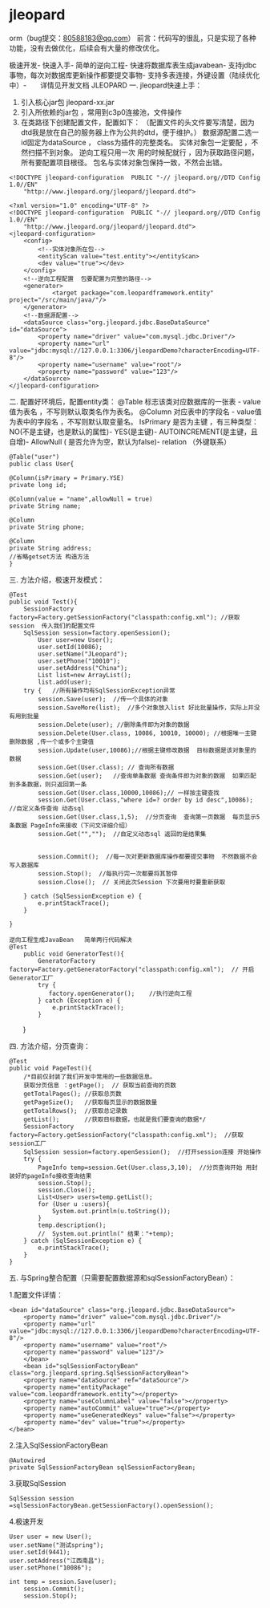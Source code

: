 # jleopard
orm（bug提交：80588183@qq.com）
前言：代码写的很乱，只是实现了各种功能，没有去做优化，后续会有大量的修改优化。

 极速开发-
  快速入手-
    简单的逆向工程-
	  快速将数据库表生成javabean-
	    支持jdbc事物，每次对数据库更新操作都要提交事物-
	      支持多表连接，外键设置（陆续优化中）-
	       详情见开发文档
	  JLEOPARD
一.	jleopard快速上手：
1.	引入核心jar包 jleopard-xx.jar
2.	引入所依赖的jar包 ，常用到c3p0连接池，文件操作
3.	在类路径下创建配置文件，配置如下：
 （配置文件的头文件要写清楚，因为dtd我是放在自己的服务器上作为公共的dtd，便于维护。）
  数据源配置二选一 id固定为dataSource ， class为插件的完整类名。
  实体对象包一定要配 ，不然扫描不到对象。
  逆向工程只用一次 用的时候配就行 ，因为获取路径问题，所有要配置项目根径。
  包名与实体对象包保持一致，不然会出错。
  
  <?xml version="1.0" encoding="UTF-8" ?>
	<!DOCTYPE jleopard-configuration  PUBLIC "-// jleopard.org//DTD Config 1.0//EN"
		"http://www.jleopard.org/jleopard/jleopard.dtd">
  
	<?xml version="1.0" encoding="UTF-8" ?>
	<!DOCTYPE jleopard-configuration  PUBLIC "-// jleopard.org//DTD Config 1.0//EN"
		"http://www.jleopard.org/jleopard/jleopard.dtd">
	<jleopard-configuration>
		<config>
			<!--实体对象所在包-->
			<entityScan value="test.entity"></entityScan>
			<dev value="true"></dev>
		</config>
		<!--逆向工程配置  包要配置为完整的路径-->
		<generator>
	       		<target package="com.leopardframework.entity" project="/src/main/java/"/>
		</generator>
		<!--数据源配置-->
		<dataSource class="org.jleopard.jdbc.BaseDataSource" id="dataSource">
			<property name="driver" value="com.mysql.jdbc.Driver"/>
			<property name="url" value="jdbc:mysql://127.0.0.1:3306/jleopardDemo?characterEncoding=UTF-8"/>
			<property name="username" value="root"/>
			<property name="password" value="123"/>
		</dataSource>
	</jleopard-configuration>
 


二.	配置好环境后，配置entity类：
@Table 标志该类对应数据库的一张表 - value值为表名 ，不写则默认取类名作为表名。
@Column 对应表中的字段名 - value值为表中的字段名 ，不写则默认取变量名。
 IsPrimary 是否为主键 ，有三种类型： NO(不是主键，也是默认的属性)- YES(是主键)-
AUTOINCREMENT(是主键，且自增)-
AllowNull ( 是否允许为空，默认为false)-
relation （外键联系）

    @Table("user")
    public class User{
    
    @Column(isPrimary = Primary.YSE)
    private long id;

    @Column(value = "name",allowNull = true)
    private String name;

    @Column
    private String phone;

    @Column
    private String address;
	//省略getset方法 构造方法
    }
 


三.	方法介绍，极速开发模式：

    @Test
    public void Test(){
        SessionFactory factory=Factory.getSessionFactory("classpath:config.xml"); //获取session  传入我们的配置文件
        SqlSession session=factory.openSession();
            User user=new User();
            user.setId(10086);
            user.setName("JLeopard");
            user.setPhone("10010");
            user.setAddress("China");
            List list=new ArrayList();
            list.add(user);
        try {   //所有操作均有SqlSessionException异常
            session.Save(user);  //传一个具体的对象
            session.SaveMore(list);  //多个对象放入list 好比批量操作，实际上并没有用到批量
            session.Delete(user); //删除条件即为对象的数据
            session.Delete(User.class, 10086, 10010, 10000); //根据唯一主键删除数据 ,传一个或多个主键值
            session.Update(user,10086);//根据主键修改数据  目标数据是该对象里的数据
            session.Get(User.class); // 查询所有数据
            session.Get(user);   //查询单条数据 查询条件即为对象的数据  如果匹配到多条数据，则只返回第一条
            session.Get(User.class,10000,10086);// 一样按主键查找
            session.Get(User.class,"where id=? order by id desc",10086);  //自定义条件查询 动态sql
            session.Get(User.class,1,5);  //分页查询  查询第一页数据  每页显示5 条数据 PageInfo来接收（下问文详细介绍）
            session.Get("","");  //自定义动态sql 返回的是结果集


            session.Commit();  //每一次对更新数据库操作都要提交事物  不然数据不会写入数据库
            session.Stop();  //每执行完一次都要将其暂停
            session.Close();  // 关闭此次Session 下次要用时要重新获取
           
        } catch (SqlSessionException e) {
            e.printStackTrace();
        }

    }

    逆向工程生成JavaBean   简单两行代码解决
    @Test
        public void GeneratorTest(){
            GeneratorFactory factory=Factory.getGeneratorFactory("classpath:config.xml");  // 开启Generator工厂
            try {
               factory.openGenerator();    //执行逆向工程
            } catch (Exception e) {
                e.printStackTrace();
            }
        }
	
四.	方法介绍，分页查询：

    @Test
    public void PageTest(){
        /*目前仅封装了我们开发中常用的一些数据信息。
        获取分页信息 ：getPage();  // 获取当前查询的页数
        getTotalPages(); //获取总页数
        getPageSize();   //获取每页显示的数据数量
        getTotalRows();  //获取总记录数
        getList();       //获取目标数据，也就是我们要查询的数据*/
        SessionFactory factory=Factory.getSessionFactory("classpath:config.xml");  //获取session工厂
        SqlSession session=factory.openSession();  //打开session连接 开始操作
        try {
            PageInfo temp=session.Get(User.class,3,10);  //分页查询开始 用封装好的pageInfo接收查询结果
            session.Stop();
            session.Close();
            List<User> users=temp.getList();
            for (User u :users){
                System.out.println(u.toString());
            }
            temp.description();
            //  System.out.println(" 结果："+temp);
        } catch (SqlSessionException e) {
            e.printStackTrace();
        }
    }

	
五.	与Spring整合配置（只需要配置数据源和sqlSessionFactoryBean）：

   1.配置文件详情：
   
	<bean id="dataSource" class="org.jleopard.jdbc.BaseDataSource">
    	<property name="driver" value="com.mysql.jdbc.Driver"/>
        <property name="url" value="jdbc:mysql://127.0.0.1:3306/jleopardDemo?characterEncoding=UTF-8"/>
        <property name="username" value="root"/>
        <property name="password" value="123"/>
        </bean>
        <bean id="sqlSessionFactoryBean" class="org.jleopard.spring.SqlSessionFactoryBean">
        <property name="dataSource" ref="dataSource"/>
    	<property name="entityPackage" value="com.leopardframework.entity"></property>
    	<property name="useColumnLabel" value="false"></property>
    	<property name="autoCommit" value="true"></property>
    	<property name="useGeneratedKeys" value="false"></property>
    	<property name="dev" value="true"></property>
   	</bean>
	
   2.注入SqlSessionFactoryBean
   
   	@Autowired
	private SqlSessionFactoryBean sqlSessionFactoryBean;
	
   3.获取SqlSession
   
   	SqlSession session =sqlSessionFactoryBean.getSessionFactory().openSession();
	
   4.极速开发
   
   	User user = new User();
	user.setName("测试spring");
	user.setId(9441);
	user.setAddress("江西南昌");
	user.setPhone("10086");
	
   	int temp = session.Save(user);
		session.Commit();
		session.Stop();
